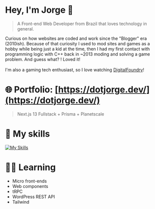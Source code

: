 # Hey, I'm Jorge 👋
<!--
<img align="right" width="400" height="400" src="url">
-->
> A Front-end Web Developer from Brazil that loves technology in general.

Curious on how websites are coded and work since the "Blogger" era (2010ish). Because of that curiosity I used to mod sites and games as a hobby while being just a kid at the time, then I had my first contact with programming logic with C++ back in ~2013 moding and solving a game problem. And guess what? ! Loved it!
\
\
I'm also a gaming tech enthusiast, so I love watching [DigitalFoundry](https://www.youtube.com/user/digitalfoundry)!

# 🌐 Portfolio: [https://dotjorge.dev/](https://dotjorge.dev/)

> Next.js 13 Fullstack + Prisma + Planetscale 

# 🚀 My skills
[![My Skills](https://skillicons.dev/icons?i=nextjs,ts,js,react,prisma,wordpress,planetscale,nodejs,html,css)](https://skillicons.dev)

# 👨‍💻 Learning
- Micro front-ends
- Web components
- tRPC
- WordPress REST API
- Tailwind

<!--
## Connect with me
[![Linkedin Badge](https://img.shields.io/badge/-LinkedIn-blue?style=flat-square&logo=Linkedin&logoColor=white&link=https://www.linkedin.com/in/jorge-luiz-5a7501206/)](https://www.linkedin.com/in/dotjorge/)
![Twitch Status](https://img.shields.io/twitch/status/jrgg1?label=Twitch&style=social)
-->

<!--
**dotjorge/dotjorge** is a ✨ _special_ ✨ repository because its `README.md` (this file) appears on your GitHub profile.

Here are some ideas to get you started:

- 🔭 I’m currently working on ...
- 🌱 I’m currently learning ...
- 👯 I’m looking to collaborate on ...
- 🤔 I’m looking for help with ...
- 💬 Ask me about ...
- 📫 How to reach me: ...
- 😄 Pronouns: ...
- ⚡ Fun fact: ...
-->
